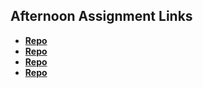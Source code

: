 ## Afternoon Assignment Links

* **[Repo](https://github.com/VarozzaEJ/bee_factory_vue)**
* **[Repo](https://github.com/VarozzaEJ/cwinstituteofart)**
* **[Repo](https://github.com/VarozzaEJ/summer24_gregslist_vue)**
* **[Repo](https://github.com/VarozzaEJ/<ASSIGNMENT_REPO>)**

